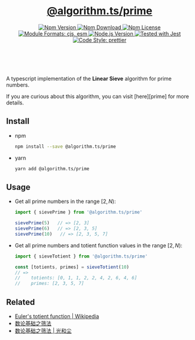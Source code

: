 <header>
  <h1 align="center">
    <a href="https://github.com/guanghechen/algorithm.ts/tree/@algorithm.ts/prime@3.1.1/packages/prime#readme">@algorithm.ts/prime</a>
  </h1>
  <div align="center">
    <a href="https://www.npmjs.com/package/@algorithm.ts/prime">
      <img
        alt="Npm Version"
        src="https://img.shields.io/npm/v/@algorithm.ts/prime.svg"
      />
    </a>
    <a href="https://www.npmjs.com/package/@algorithm.ts/prime">
      <img
        alt="Npm Download"
        src="https://img.shields.io/npm/dm/@algorithm.ts/prime.svg"
      />
    </a>
    <a href="https://www.npmjs.com/package/@algorithm.ts/prime">
      <img
        alt="Npm License"
        src="https://img.shields.io/npm/l/@algorithm.ts/prime.svg"
      />
    </a>
    <a href="#install">
      <img
        alt="Module Formats: cjs, esm"
        src="https://img.shields.io/badge/module_formats-cjs%2C%20esm-green.svg"
      />
    </a>
    <a href="https://github.com/nodejs/node">
      <img
        alt="Node.js Version"
        src="https://img.shields.io/node/v/@algorithm.ts/prime"
      />
    </a>
    <a href="https://github.com/facebook/jest">
      <img
        alt="Tested with Jest"
        src="https://img.shields.io/badge/tested_with-jest-9c465e.svg"
      />
    </a>
    <a href="https://github.com/prettier/prettier">
      <img
        alt="Code Style: prettier"
        src="https://img.shields.io/badge/code_style-prettier-ff69b4.svg?style=flat-square"
      />
    </a>
  </div>
</header>
<br/>

A typescript implementation of the **Linear Sieve** algorithm for prime numbers.

If you are curious about this algorithm, you can visit [here][prime] for more details.

## Install

- npm

  ```bash
  npm install --save @algorithm.ts/prime
  ```

- yarn

  ```bash
  yarn add @algorithm.ts/prime
  ```

## Usage

- Get all prime numbers in the range $[2, N)$:

  ```typescript
  import { sievePrime } from '@algorithm.ts/prime'

  sievePrime(5)   // => [2, 3]
  sievePrime(6)   // => [2, 3, 5]
  sievePrime(10)   // => [2, 3, 5, 7]
  ```

- Get all prime numbers and totient function values in the range $[2, N)$:

  ```typescript
  import { sieveTotient } from '@algorithm.ts/prime'

  const [totients, primes] = sieveTotient(10)
  // =>
  //    totients: [0, 1, 1, 2, 2, 4, 2, 6, 4, 6]
  //    primes: [2, 3, 5, 7]
  ```

## Related

- [Euler's totient function | Wikipedia](https://en.wikipedia.org/wiki/Euler%27s_totient_function)
- [数论基础之筛法][sieve-prime]
- [数论基础之筛法 | 光和尘][sieve-totient]

[homepage]:
  https://github.com/guanghechen/algorithm.ts/tree/@algorithm.ts/prime@3.1.1/packages/prime#readme
[sieve-prime]:
  https://me.guanghechen.com/post/math/number-theory/sieve/#heading-%E7%BA%BF%E6%80%A7%E7%AD%9B
[sieve-totient]:
  https://me.guanghechen.com/post/math/number-theory/sieve/#heading-%E7%BA%BF%E6%80%A7%E7%AD%9B-2
